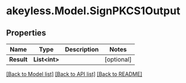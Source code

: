 # akeyless.Model.SignPKCS1Output
## Properties

Name | Type | Description | Notes
------------ | ------------- | ------------- | -------------
**Result** | **List&lt;int&gt;** |  | [optional] 

[[Back to Model list]](../README.md#documentation-for-models) [[Back to API list]](../README.md#documentation-for-api-endpoints) [[Back to README]](../README.md)

